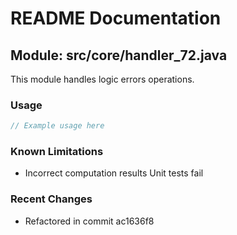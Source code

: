 # README Documentation

## Module: src/core/handler_72.java

This module handles logic errors operations.

### Usage

```java
// Example usage here
```

### Known Limitations

- Incorrect computation results Unit tests fail

### Recent Changes

- Refactored in commit ac1636f8
